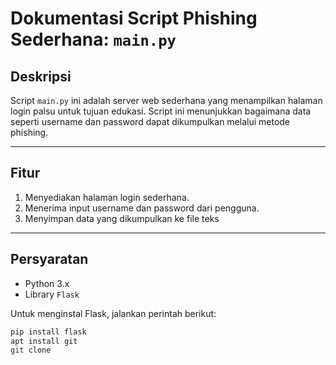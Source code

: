 # Dokumentasi Script Phishing Sederhana: `main.py`

## **Deskripsi**

Script `main.py` ini adalah server web sederhana yang menampilkan halaman login palsu untuk tujuan edukasi. Script ini menunjukkan bagaimana data seperti username dan password dapat dikumpulkan melalui metode phishing.  

---

## **Fitur**

1. Menyediakan halaman login sederhana.
2. Menerima input username dan password dari pengguna.
3. Menyimpan data yang dikumpulkan ke file teks 

---

## **Persyaratan**

- Python 3.x  
- Library `Flask`  

Untuk menginstal Flask, jalankan perintah berikut:  
```bash
pip install flask
apt install git
git clone 
